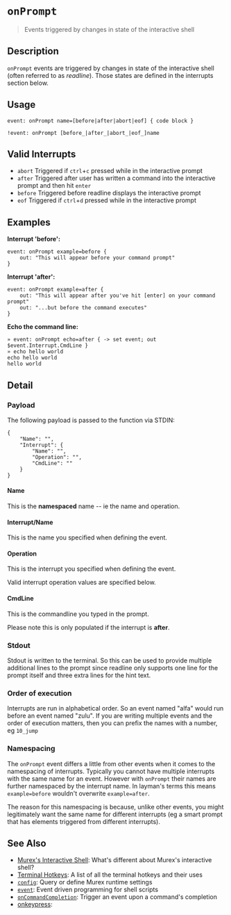 # `onPrompt`

> Events triggered by changes in state of the interactive shell

## Description

`onPrompt` events are triggered by changes in state of the interactive shell
(often referred to as _readline_). Those states are defined in the interrupts
section below.

## Usage

```
event: onPrompt name=[before|after|abort|eof] { code block }

!event: onPrompt [before_|after_|abort_|eof_]name
```

## Valid Interrupts

* `abort`
    Triggered if `ctrl`+`c` pressed while in the interactive prompt
* `after`
    Triggered after user has written a command into the interactive prompt and then hit `enter`
* `before`
    Triggered before readline displays the interactive prompt
* `eof`
    Triggered if `ctrl`+`d` pressed while in the interactive prompt

## Examples

**Interrupt 'before':**

```
event: onPrompt example=before {
    out: "This will appear before your command prompt"
}
```

**Interrupt 'after':**

```
event: onPrompt example=after {
    out: "This will appear after you've hit [enter] on your command prompt"
    out: "...but before the command executes"
}
```

**Echo the command line:**

```
» event: onPrompt echo=after { -> set event; out $event.Interrupt.CmdLine }
» echo hello world
echo hello world
hello world
```

## Detail

### Payload

The following payload is passed to the function via STDIN:

```
{
    "Name": "",
    "Interrupt": {
        "Name": "",
        "Operation": "",
        "CmdLine": ""
    }
}
```

#### Name

This is the **namespaced** name -- ie the name and operation.

#### Interrupt/Name

This is the name you specified when defining the event.

#### Operation

This is the interrupt you specified when defining the event.

Valid interrupt operation values are specified below.

#### CmdLine

This is the commandline you typed in the prompt.

Please note this is only populated if the interrupt is **after**.

### Stdout

Stdout is written to the terminal. So this can be used to provide multiple
additional lines to the prompt since readline only supports one line for the
prompt itself and three extra lines for the hint text.

### Order of execution

Interrupts are run in alphabetical order. So an event named "alfa" would run
before an event named "zulu". If you are writing multiple events and the order
of execution matters, then you can prefix the names with a number, eg `10_jump`

### Namespacing

The `onPrompt` event differs a little from other events when it comes to the
namespacing of interrupts. Typically you cannot have multiple interrupts with
the same name for an event. However with `onPrompt` their names are further 
namespaced by the interrupt name. In layman's terms this means `example=before`
wouldn't overwrite `example=after`.

The reason for this namespacing is because, unlike other events, you might
legitimately want the same name for different interrupts (eg a smart prompt
that has elements triggered from different interrupts).

## See Also

* [Murex's Interactive Shell](../user-guide/interactive-shell.md):
  What's different about Murex's interactive shell?
* [Terminal Hotkeys](../user-guide/terminal-keys.md):
  A list of all the terminal hotkeys and their uses
* [`config`](../commands/config.md):
  Query or define Murex runtime settings
* [`event`](../commands/event.md):
  Event driven programming for shell scripts
* [`onCommandCompletion`](../events/oncommandcompletion.md):
  Trigger an event upon a command's completion
* [onkeypress](../events/onkeypress.md):
  